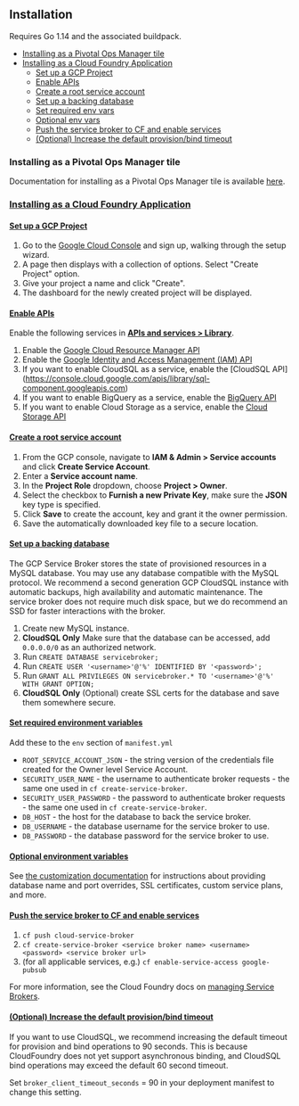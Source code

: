 ## Installation


Requires Go 1.14 and the associated buildpack.

* [Installing as a Pivotal Ops Manager tile](http://docs.pivotal.io/partners/gcp-sb/index.html)
* [Installing as a Cloud Foundry Application](#cf)
    * [Set up a GCP Project](#project)
    * [Enable APIs](#apis)
    * [Create a root service account](#service-account)
    * [Set up a backing database](#database)
    * [Set required env vars](#required-env)
    * [Optional env vars](#optional-env)
    * [Push the service broker to CF and enable services](#push)
    * [(Optional) Increase the default provision/bind timeout](#timeout)


### Installing as a Pivotal Ops Manager tile

Documentation for installing as a Pivotal Ops Manager tile is available [here](http://docs.pivotal.io/partners/gcp-sb/index.html).

### [Installing as a Cloud Foundry Application](#cf)

#### [Set up a GCP Project](#project)

1. Go to the [Google Cloud Console](https://console.cloud.google.com) and sign up, walking through the setup wizard.
1. A page then displays with a collection of options. Select "Create Project" option.
1. Give your project a name and click "Create".
1. The dashboard for the newly created project will be displayed.

#### [Enable APIs](#apis)

Enable the following services in **[APIs and services > Library](https://console.cloud.google.com/apis/library)**.

1. Enable the [Google Cloud Resource Manager API](https://console.cloud.google.com/apis/api/cloudresourcemanager.googleapis.com/overview)
1. Enable the [Google Identity and Access Management (IAM) API](https://console.cloud.google.com/apis/api/iam.googleapis.com/overview)
1. If you want to enable CloudSQL as a service, enable the [CloudSQL API]
(https://console.cloud.google.com/apis/library/sql-component.googleapis.com)
1. If you want to enable BigQuery as a service, enable the [BigQuery API](https://console.cloud.google.com/apis/api/bigquery/overview)
1. If you want to enable Cloud Storage as a service, enable the [Cloud Storage API](https://console.cloud.google.com/apis/api/storage_component/overview)

#### [Create a root service account](#service-account)

1. From the GCP console, navigate to **IAM & Admin > Service accounts** and click **Create Service Account**.
1. Enter a **Service account name**.
1. In the **Project Role** dropdown, choose **Project > Owner**.
1. Select the checkbox to **Furnish a new Private Key**, make sure the **JSON** key type is specified.
1. Click **Save** to create the account, key and grant it the owner permission.
1. Save the automatically downloaded key file to a secure location.

#### [Set up a backing database](#database)

The GCP Service Broker stores the state of provisioned resources in a MySQL database.
You may use any database compatible with the MySQL protocol.
We recommend a second generation GCP CloudSQL instance with automatic backups, high availability and automatic maintenance.
The service broker does not require much disk space, but we do recommend an SSD for faster interactions with the broker.

1. Create new MySQL instance.
1. **CloudSQL Only** Make sure that the database can be accessed, add `0.0.0.0/0` as an authorized network.
1. Run `CREATE DATABASE servicebroker;`
1. Run `CREATE USER '<username>'@'%' IDENTIFIED BY '<password>';`
1. Run `GRANT ALL PRIVILEGES ON servicebroker.* TO '<username>'@'%' WITH GRANT OPTION;`
1. **CloudSQL Only** (Optional) create SSL certs for the database and save them somewhere secure.

#### [Set required environment variables](#required-env)

Add these to the `env` section of `manifest.yml`

* `ROOT_SERVICE_ACCOUNT_JSON` - the string version of the credentials file created for the Owner level Service Account.
* `SECURITY_USER_NAME` - the username to authenticate broker requests - the same one used in `cf create-service-broker`.
* `SECURITY_USER_PASSWORD` - the password to authenticate broker requests - the same one used in `cf create-service-broker`.
* `DB_HOST` - the host for the database to back the service broker.
* `DB_USERNAME` - the database username for the service broker to use.
* `DB_PASSWORD` - the database password for the service broker to use.

#### [Optional environment variables](#optional-env)

See [the customization documentation](https://github.com/pivotal/cloud-service-broker/blob/master/docs/customization.md)
for instructions about providing database name and port overrides, SSL certificates, custom service plans, and more.

#### [Push the service broker to CF and enable services](#push)
1. `cf push cloud-service-broker`
1. `cf create-service-broker <service broker name> <username> <password> <service broker url>`
1. (for all applicable services, e.g.) `cf enable-service-access google-pubsub`

For more information, see the Cloud Foundry docs on [managing Service Brokers](https://docs.cloudfoundry.org/services/managing-service-brokers.html).

#### [(Optional) Increase the default provision/bind timeout](#timeout)
If you want to use CloudSQL, we recommend increasing the default timeout for provision and bind operations to 90 seconds.
This is because CloudFoundry does not yet support asynchronous binding, and CloudSQL bind operations may exceed the default 60 second timeout.

Set `broker_client_timeout_seconds` = 90 in your deployment manifest to change this setting.
